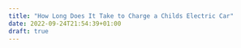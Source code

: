 ```yaml
---
title: "How Long Does It Take to Charge a Childs Electric Car"
date: 2022-09-24T21:54:39+01:00
draft: true
---
```


